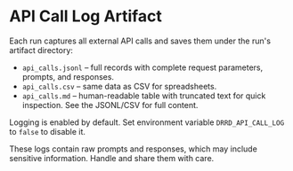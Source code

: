 # API Call Log Artifact

Each run captures all external API calls and saves them under the run's artifact directory:

- `api_calls.jsonl` – full records with complete request parameters, prompts, and responses.
- `api_calls.csv` – same data as CSV for spreadsheets.
- `api_calls.md` – human-readable table with truncated text for quick inspection. See the JSONL/CSV for full content.

Logging is enabled by default. Set environment variable `DRRD_API_CALL_LOG` to `false` to disable it.

These logs contain raw prompts and responses, which may include sensitive information. Handle and share them with care.
